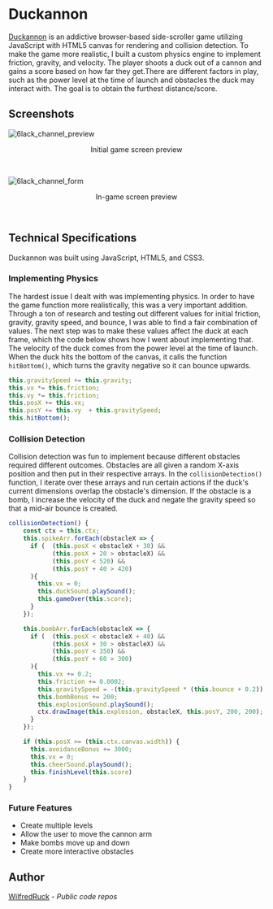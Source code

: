 # Duckannon

<a href="https://www.willthecoder.com/duckannon">Duckannon</a> is an addictive browser-based side-scroller game utilizing JavaScript with HTML5 canvas for rendering and collision detection. To make the game more realistic, I built a custom physics engine to implement friction, gravity, and velocity. The player shoots a duck out of a cannon and gains a score based on how far they get.There are different factors in play, such as the power level at the time of launch and obstacles the duck may interact with. The goal is to obtain the furthest distance/score.


## Screenshots

![6lack_channel_preview](https://i.ibb.co/kJVktPt/duckannon-main.png)
<p align="center">Initial game screen preview</p><br />

![6lack_channel_form](https://i.ibb.co/6X3PMqr/duckannon-gameplay.png)
<p align="center">In-game screen preview</p><br />

## Technical Specifications

Duckannon was built using JavaScript, HTML5, and CSS3.

### Implementing Physics

The hardest issue I dealt with was implementing physics. In order to have the game function more realistically, this was a very important addition. Through a ton of research and testing out different values for initial friction, gravity, gravity speed, and bounce, I was able to find a fair combination of values. The next step was to make these values affect the duck at each frame, which the code below shows how I went about implementing that. The velocity of the duck comes from the power level at the time of launch. When the duck hits the bottom of the canvas, it calls the function `hitBottom()`, which turns the gravity negative so it can bounce upwards.

```JavaScript
this.gravitySpeed += this.gravity;
this.vx *= this.friction;
this.vy *= this.friction;
this.posX += this.vx;
this.posY += this.vy  + this.gravitySpeed;
this.hitBottom();
```

### Collision Detection

Collision detection was fun to implement because different obstacles required different outcomes. Obstacles are all given a random X-axis position and then put in their respective arrays. In the `collisionDetection()` function, I iterate over these arrays and run certain actions if the duck's current dimensions overlap the obstacle's dimension. If the obstacle is a bomb, I increase the velocity of the duck and negate the gravity speed so that a mid-air bounce is created. 

```JavaScript
collisionDetection() {
    const ctx = this.ctx;
    this.spikeArr.forEach(obstacleX => {
      if (  (this.posX < obstacleX + 30) &&
            (this.posX + 20 > obstacleX) &&
            (this.posY < 520) &&
            (this.posY + 40 > 420)
      ){
        this.vx = 0;
        this.duckSound.playSound();
        this.gameOver(this.score);
      }
    });

    this.bombArr.forEach(obstacleX => {
      if (  (this.posX < obstacleX + 40) &&
            (this.posX + 30 > obstacleX) &&
            (this.posY < 350) &&
            (this.posY + 60 > 300)
      ){
        this.vx += 0.2;
        this.friction += 0.0002;
        this.gravitySpeed = -(this.gravitySpeed * (this.bounce + 0.2));
        this.bombBonus += 200;
        this.explosionSound.playSound();
        ctx.drawImage(this.explosion, obstacleX, this.posY, 200, 200);
      }
    });

    if (this.posX >= (this.ctx.canvas.width)) {
      this.avoidanceBonus += 3000;
      this.vx = 0;
      this.cheerSound.playSound();
      this.finishLevel(this.score)
    }
}
```

### Future Features

* Create multiple levels
* Allow the user to move the cannon arm
* Make bombs move up and down
* Create more interactive obstacles

## Author

[WilfredRuck](https://github.com/WilfredRuck) - *Public code repos*

